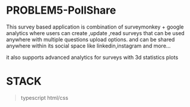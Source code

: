 # PROBLEM5-PollShare

This survey based application is combination of surveymonkey + google analytics where users can create ,update ,read surveys that can be used anywhere with multiple questions upload options. and can be shared anywhere within its social space like linkedin,instagram and more...

it also supports advanced analytics for surveys with 3d statistics plots 


# STACK
> typescript
> html/css
